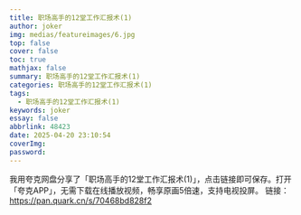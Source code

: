 ```yaml
---
title: 职场高手的12堂工作汇报术(1)
author: joker
img: medias/featureimages/6.jpg
top: false
cover: false
toc: true
mathjax: false
summary: 职场高手的12堂工作汇报术(1)
categories: 职场高手的12堂工作汇报术(1)
tags:
  - 职场高手的12堂工作汇报术(1)
keywords: joker
essay: false
abbrlink: 48423
date: 2025-04-20 23:10:54
coverImg:
password:
---
```


我用夸克网盘分享了「职场高手的12堂工作汇报术(1)」，点击链接即可保存。打开「夸克APP」，无需下载在线播放视频，畅享原画5倍速，支持电视投屏。
链接：https://pan.quark.cn/s/70468bd828f2

